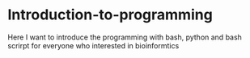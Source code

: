 # Introduction-to-programming
Here I want to introduce the programming with bash, python and bash scrirpt for everyone who interested in bioinformtics
